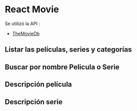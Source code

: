 # React Movie
Se utilizó la API : 
- [TheMovieDb](https://www.themoviedb.org)

## Listar las películas, series y categorías
## Buscar por nombre Pelicula o Serie
## Descripción película 
## Descripción serie
